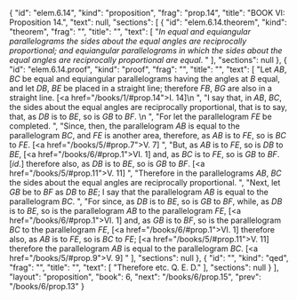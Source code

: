 {
  "id": "elem.6.14",
  "kind": "proposition",
  "frag": "prop.14",
  "title": "BOOK VI: Proposition 14.",
  "text": null,
  "sections": [
    {
      "id": "elem.6.14.theorem",
      "kind": "theorem",
      "frag": "",
      "title": "",
      "text": [
        "<var>In equal and equiangular parallelograms the sides about the equal angles are reciprocally proportional; and equiangular parallelograms in which the sides about the equal angles are reciprocally proportional are equal</var>. "
      ],
      "sections": null
    },
    {
      "id": "elem.6.14.proof",
      "kind": "proof",
      "frag": "",
      "title": "",
      "text": [
        "Let <var>AB</var>, <var>BC</var> be equal and equiangular parallelograms having the angles at <var>B</var> equal, and let <var>DB</var>, <var>BE</var> be placed in a straight line; therefore <var>FB</var>, <var>BG</var> are also in a straight line. [<a href=\"/books/1/#prop.14\">I. 14</a>]\n      ",
        "I say that, in <var>AB</var>, <var>BC</var>, the sides about the equal angles are reciprocally proportional, that is to say, that, as <var>DB</var> is to <var>BE</var>, so is <var>GB</var> to <var>BF</var>. \n      ",
        "For let the parallelogram <var>FE</var> be completed. ",
        "Since, then, the parallelogram <var>AB</var> is equal to the parallelogram <var>BC</var>, and <var>FE</var> is another area, therefore, as <var>AB</var> is to <var>FE</var>, so is <var>BC</var> to <var>FE</var>. [<a href=\"/books/5/#prop.7\">V. 7</a>] ",
        "But, as <var>AB</var> is to <var>FE</var>, so is <var>DB</var> to <var>BE</var>, [<a href=\"/books/6/#prop.1\">VI. 1</a>] and, as <var>BC</var> is to <var>FE</var>, so is <var>GB</var> to <var>BF</var>. [<var>id</var>.] therefore also, as <var>DB</var> is to <var>BE</var>, so is <var>GB</var> to <var>BF</var>. [<a href=\"/books/5/#prop.11\">V. 11</a>] ",
        "Therefore in the parallelograms <var>AB</var>, <var>BC</var> the sides about the equal angles are reciprocally proportional. ",
        "Next, let <var>GB</var> be to <var>BF</var> as <var>DB</var> to <var>BE</var>; I say that the parallelogram <var>AB</var> is equal to the parallelogram <var>BC</var>. ",
        "For since, as <var>DB</var> is to <var>BE</var>, so is <var>GB</var> to <var>BF</var>, while, as <var>DB</var> is to <var>BE</var>, so is the parallelogram <var>AB</var> to the parallelogram <var>FE</var>, [<a href=\"/books/6/#prop.1\">VI. 1</a>] and, as <var>GB</var> is to <var>BF</var>, so is the parallelogram <var>BC</var> to the parallelogram <var>FE</var>, [<a href=\"/books/6/#prop.1\">VI. 1</a>] therefore also, as <var>AB</var> is to <var>FE</var>, so is <var>BC</var> to <var>FE</var>; [<a href=\"/books/5/#prop.11\">V. 11</a>] therefore the parallelogram <var>AB</var> is equal to the parallelogram <var>BC</var>. [<a href=\"/books/5/#prop.9\">V. 9</a>] "
      ],
      "sections": null
    },
    {
      "id": "",
      "kind": "qed",
      "frag": "",
      "title": "",
      "text": [
        "Therefore etc. Q. E. D."
      ],
      "sections": null
    }
  ],
  "layout": "proposition",
  "book": 6,
  "next": "/books/6/prop.15",
  "prev": "/books/6/prop.13"
}
